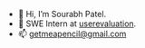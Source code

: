 - 👋 Hi, I’m Sourabh Patel.
- 🌱 SWE Intern at [userevaluation](https://www.userevaluation.com/).
- 📫 getmeapencil@gmail.com
